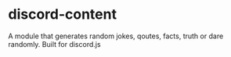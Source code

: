 # discord-content
 A module that generates random jokes, qoutes, facts, truth or dare randomly. Built for discord.js
